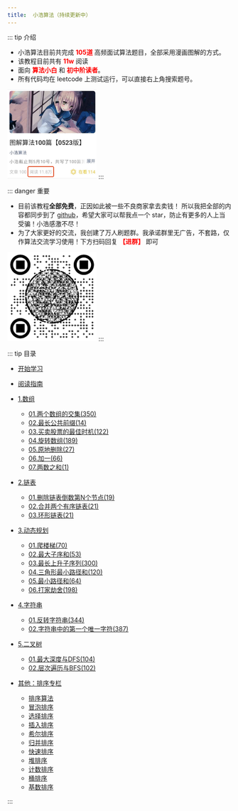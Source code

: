 ```yaml
---
title:  小浩算法（持续更新中）
---
```


::: tip 介绍
- 小浩算法目前共完成 <font color="red"><b>105道</b></font> 高频面试算法题目，全部采用漫画图解的方式。
- 该教程目前共有 <font color="red"><b>11w</b></font> 阅读 
- 面向 <font color="red"><b>算法小白</b></font> 和 <font color="red"><b>初中阶读者</b></font>。
- 所有代码均在 leetcode 上测试运行，可以直接右上角搜索题号。

<img src="./01/2.jpeg" alt="JPEG" style="zoom: 67%;" width=300/> 
:::

::: danger 重要
- 目前该教程<b>全部免费</b>，正因如此被一些不良商家拿去卖钱！ 所以我把全部的内容都同步到了 [github](https://github.com/geekxh/hello-algorithm)，希望大家可以帮我点一个 star，防止有更多的人上当受骗！小浩感激不尽！
- 为了大家更好的交流，我创建了万人刷题群。我承诺群里无广告，不套路，仅作算法交流学习使用！下方扫码回复 <font color="red"><b>【进群】</b></font> 即可

<img src="./01/1.jpeg" alt="JPEG" style="zoom: 67%;" width=300/>
::: 

::: tip 目录

* [开始学习](http://www.geekxh.com) 

* [阅读指南](http://www.geekxh.com/c99/hello.html)

* [1.数组]()
    * [01.两个数组的交集(350)](http://www.geekxh.com/c0/001.html)
    * [02.最长公共前缀(14)](http://www.geekxh.com/c0/002.html)
    * [03.买卖股票的最佳时机(122)](http://www.geekxh.com/c0/003.html)
    * [04.旋转数组(189)](http://www.geekxh.com/c0/004.html)
    * [05.原地删除(27)](http://www.geekxh.com/c0/005.html)
    * [06.加一(66)](http://www.geekxh.com/c0/006.html)
    * [07.两数之和(1)](http://www.geekxh.com/c0/007.html)


* [2.链表]()
    * [01.删除链表倒数第N个节点(19)](http://www.geekxh.com/c1/101.html)
    * [02.合并两个有序链表(21)](http://www.geekxh.com/c1/102.html)
    * [03.环形链表(21)](http://www.geekxh.com/c1/103.html)
    

* [3.动态规划]()    
    * [01.爬楼梯(70)](http://www.geekxh.com/c2/201.html)
    * [02.最大子序和(53)](http://www.geekxh.com/c2/202.html)
    * [03.最长上升子序列(300)](http://www.geekxh.com/c2/203.html)
    * [04.三角形最小路径和(120)](http://www.geekxh.com/c2/204.html)
    * [05.最小路径和(64)](http://www.geekxh.com/c2/205.html)
    * [06.打家劫舍(198)](http://www.geekxh.com/c2/206.html)
    

* [4.字符串]()    
    * [01.反转字符串(344)](http://www.geekxh.com/c3/301.html)
    * [02.字符串中的第一个唯一字符(387)](http://www.geekxh.com/c3/302.html)


* [5.二叉树]()    
    * [01.最大深度与DFS(104)](http://www.geekxh.com/c4/401.html)
    * [02.层次遍历与BFS(102)](http://www.geekxh.com/c4/402.html)


* [其他：排序专栏]()
   * [排序算法](http://www.geekxh.com/sort/0.readme.html)
   * [冒泡排序](http://www.geekxh.com/sort/1.bubbleSort.html)
   * [选择排序](http://www.geekxh.com/sort/2.selectionSort.html)
   * [插入排序](http://www.geekxh.com/sort/3.insertionSort.html)
   * [希尔排序](http://www.geekxh.com/sort/4.shellSort.html)
   * [归并排序](http://www.geekxh.com/sort/5.mergeSort.html)
   * [快速排序](http://www.geekxh.com/sort/6.quickSort.html)
   * [堆排序](http://www.geekxh.com/sort/7.heapSort.html)
   * [计数排序](http://www.geekxh.com/sort/8.countingSort.html)
   * [桶排序](http://www.geekxh.com/sort/9.bucketSort.html)
   * [基数排序](http://www.geekxh.com/sort/10.radixSort.html)

:::
